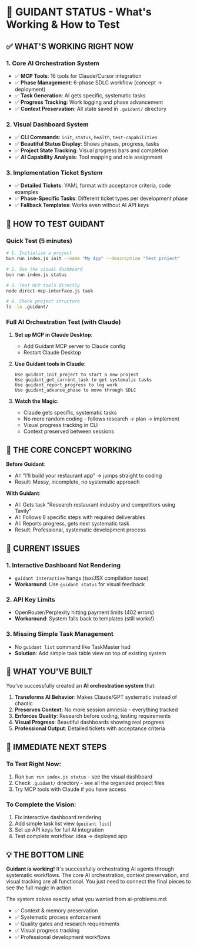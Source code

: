 # 🎯 GUIDANT STATUS - What's Working & How to Test

## ✅ **WHAT'S WORKING RIGHT NOW**

### **1. Core AI Orchestration System**
- ✅ **MCP Tools**: 16 tools for Claude/Cursor integration
- ✅ **Phase Management**: 6-phase SDLC workflow (concept → deployment)
- ✅ **Task Generation**: AI gets specific, systematic tasks
- ✅ **Progress Tracking**: Work logging and phase advancement
- ✅ **Context Preservation**: All state saved in `.guidant/` directory

### **2. Visual Dashboard System**
- ✅ **CLI Commands**: `init`, `status`, `health`, `test-capabilities`
- ✅ **Beautiful Status Display**: Shows phases, progress, tasks
- ✅ **Project State Tracking**: Visual progress bars and completion
- ✅ **AI Capability Analysis**: Tool mapping and role assignment

### **3. Implementation Ticket System**
- ✅ **Detailed Tickets**: YAML format with acceptance criteria, code examples
- ✅ **Phase-Specific Tasks**: Different ticket types per development phase
- ✅ **Fallback Templates**: Works even without AI API keys

## 🧪 **HOW TO TEST GUIDANT**

### **Quick Test (5 minutes)**
```bash
# 1. Initialize a project
bun run index.js init --name "My App" --description "Test project"

# 2. See the visual dashboard
bun run index.js status

# 3. Test MCP tools directly
node direct-mcp-interface.js task

# 4. Check project structure
ls -la .guidant/
```

### **Full AI Orchestration Test (with Claude)**
1. **Set up MCP in Claude Desktop**:
   - Add Guidant MCP server to Claude config
   - Restart Claude Desktop

2. **Use Guidant tools in Claude**:
   ```
   Use guidant_init_project to start a new project
   Use guidant_get_current_task to get systematic tasks
   Use guidant_report_progress to log work
   Use guidant_advance_phase to move through SDLC
   ```

3. **Watch the Magic**:
   - Claude gets specific, systematic tasks
   - No more random coding - follows research → plan → implement
   - Visual progress tracking in CLI
   - Context preserved between sessions

## 🎯 **THE CORE CONCEPT WORKING**

**Before Guidant**: 
- AI: "I'll build your restaurant app" → jumps straight to coding
- Result: Messy, incomplete, no systematic approach

**With Guidant**:
- AI: Gets task "Research restaurant industry and competitors using Tavily"
- AI: Follows 6 specific steps with required deliverables
- AI: Reports progress, gets next systematic task
- Result: Professional, systematic development process

## 🚨 **CURRENT ISSUES**

### **1. Interactive Dashboard Not Rendering**
- `guidant interactive` hangs (tsx/JSX compilation issue)
- **Workaround**: Use `guidant status` for visual feedback

### **2. API Key Limits**
- OpenRouter/Perplexity hitting payment limits (402 errors)
- **Workaround**: System falls back to templates (still works!)

### **3. Missing Simple Task Management**
- No `guidant list` command like TaskMaster had
- **Solution**: Add simple task table view on top of existing system

## 🎉 **WHAT YOU'VE BUILT**

You've successfully created an **AI orchestration system** that:

1. **Transforms AI Behavior**: Makes Claude/GPT systematic instead of chaotic
2. **Preserves Context**: No more session amnesia - everything tracked
3. **Enforces Quality**: Research before coding, testing requirements
4. **Visual Progress**: Beautiful dashboards showing real progress
5. **Professional Output**: Detailed tickets with acceptance criteria

## 🚀 **IMMEDIATE NEXT STEPS**

### **To Test Right Now**:
1. Run `bun run index.js status` - see the visual dashboard
2. Check `.guidant/` directory - see all the organized project files
3. Try MCP tools with Claude if you have access

### **To Complete the Vision**:
1. Fix interactive dashboard rendering
2. Add simple task list view (`guidant list`)
3. Set up API keys for full AI integration
4. Test complete workflow: idea → deployed app

## 💡 **THE BOTTOM LINE**

**Guidant is working!** It's successfully orchestrating AI agents through systematic workflows. The core AI orchestration, context preservation, and visual tracking are all functional. You just need to connect the final pieces to see the full magic in action.

The system solves exactly what you wanted from ai-problems.md:
- ✅ Context & memory preservation
- ✅ Systematic process enforcement  
- ✅ Quality gates and research requirements
- ✅ Visual progress tracking
- ✅ Professional development workflows
